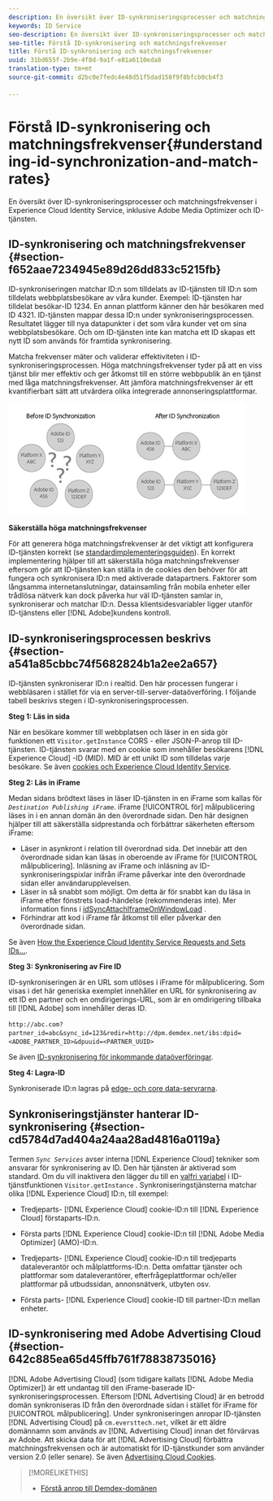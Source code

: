 ```yaml
---
description: En översikt över ID-synkroniseringsprocesser och matchningsfrekvenser i Experience Cloud Identity Service, inklusive Adobe Media Optimizer och ID-tjänsten.
keywords: ID Service
seo-description: En översikt över ID-synkroniseringsprocesser och matchningsfrekvenser i Experience Cloud Identity Service, inklusive Adobe Media Optimizer och ID-tjänsten.
seo-title: Förstå ID-synkronisering och matchningsfrekvenser
title: Förstå ID-synkronisering och matchningsfrekvenser
uuid: 31bd655f-2b9e-4f8d-9a1f-e81a6110eda8
translation-type: tm+mt
source-git-commit: d2bc0e7fedc4e48d51f5dad158f9f8bfcb0cb4f3

---
```



# Förstå ID-synkronisering och matchningsfrekvenser{#understanding-id-synchronization-and-match-rates}

En översikt över ID-synkroniseringsprocesser och matchningsfrekvenser i Experience Cloud Identity Service, inklusive Adobe Media Optimizer och ID-tjänsten.

## ID-synkronisering och matchningsfrekvenser {#section-f652aae7234945e89d26dd833c5215fb}

ID-synkroniseringen matchar ID:n som tilldelats av ID-tjänsten till ID:n som tilldelats webbplatsbesökare av våra kunder. Exempel: ID-tjänsten har tilldelat besökar-ID 1234. En annan plattform känner den här besökaren med ID 4321. ID-tjänsten mappar dessa ID:n under synkroniseringsprocessen. Resultatet lägger till nya datapunkter i det som våra kunder vet om sina webbplatsbesökare. Och om ID-tjänsten inte kan matcha ett ID skapas ett nytt ID som används för framtida synkronisering.

Matcha frekvenser mäter och validerar effektiviteten i ID-synkroniseringsprocessen. Höga matchningsfrekvenser tyder på att en viss tjänst blir mer effektiv och ger åtkomst till en större webbpublik än en tjänst med låga matchningsfrekvenser. Att jämföra matchningsfrekvenser är ett kvantifierbart sätt att utvärdera olika integrerade annonseringsplattformar.

![](assets/idsync2.png)

**Säkerställa höga matchningsfrekvenser**

För att generera höga matchningsfrekvenser är det viktigt att konfigurera ID-tjänsten korrekt (se [standardimplementeringsguiden](../implementation-guides/standard.md#concept-89cd0199a9634fc48644f2d61e3d2445)). En korrekt implementering hjälper till att säkerställa höga matchningsfrekvenser eftersom gör att ID-tjänsten kan ställa in de cookies den behöver för att fungera och synkronisera ID:n med aktiverade datapartners. Faktorer som långsamma internetanslutningar, datainsamling från mobila enheter eller trådlösa nätverk kan dock påverka hur väl ID-tjänsten samlar in, synkroniserar och matchar ID:n. Dessa klientsidesvariabler ligger utanför ID-tjänstens eller [!DNL Adobe]kundens kontroll.

## ID-synkroniseringsprocessen beskrivs {#section-a541a85cbbc74f5682824b1a2ee2a657}

ID-tjänsten synkroniserar ID:n i realtid. Den här processen fungerar i webbläsaren i stället för via en server-till-server-dataöverföring. I följande tabell beskrivs stegen i ID-synkroniseringsprocessen.

**Steg 1: Läs in sida**

När en besökare kommer till webbplatsen och läser in en sida gör funktionen ett `Visitor.getInstance` CORS [](../reference/cors.md#concept-6c280446990d46d88ba9da15d2dcc758) - eller JSON-P-anrop till ID-tjänsten. ID-tjänsten svarar med en cookie som innehåller besökarens [!DNL Experience Cloud] -ID (MID). MID är ett unikt ID som tilldelas varje besökare. Se även [cookies och Experience Cloud Identity Service](../introduction/cookies.md).

**Steg 2: Läs in iFrame**

Medan sidans brödtext läses in läser ID-tjänsten in en iFrame som kallas för *`Destination Publishing iFrame`*. iFrame [!UICONTROL för] målpublicering läses in i en annan domän än den överordnade sidan. Den här designen hjälper till att säkerställa sidprestanda och förbättrar säkerheten eftersom iFrame:

* Läser in asynkront i relation till överordnad sida. Det innebär att den överordnade sidan kan läsas in oberoende av iFrame för [!UICONTROL målpublicering]. Inläsning av iFrame och inläsning av ID-synkroniseringspixlar inifrån iFrame påverkar inte den överordnade sidan eller användarupplevelsen.
* Läser in så snabbt som möjligt. Om detta är för snabbt kan du läsa in iFrame efter fönstrets load-händelse (rekommenderas inte). Mer information finns i [idSyncAttachIframeOnWindowLoad](../library/function-vars/idsyncattachiframeonwindowload.md#reference-b86b7112e0814a4c82c4e24c158508f4) .
* Förhindrar att kod i iFrame får åtkomst till eller påverkar den överordnade sidan.

Se även [How the Experience Cloud Identity Service Requests and Sets IDs...](../introduction/id-request.md#concept-2caacebb1d244402816760e9b8bcef6a).

**Steg 3: Synkronisering av Fire ID**

ID-synkroniseringen är en URL som utlöses i iFrame för målpublicering. Som visas i det här generiska exemplet innehåller en URL för synkronisering av ett ID en partner och en omdirigerings-URL, som är en omdirigering tillbaka till [!DNL Adobe] som innehåller deras ID.

`http://abc.com?partner_id=abc&sync_id=123&redir=http://dpm.demdex.net/ibs:dpid=<ADOBE_PARTNER_ID>&dpuuid=<PARTNER_UUID>`

Se även [ID-synkronisering för inkommande dataöverföringar](https://docs.adobe.com/content/help/en/audience-manager/user-guide/implementation-integration-guides/sending-audience-data/batch-data-transfer-process/id-sync-http.html).

**Steg 4: Lagra-ID**

Synkroniserade ID:n lagras på [edge- och core data-servrarna](https://docs.adobe.com/content/help/en/audience-manager/user-guide/reference/system-components/components-edge.html).

## Synkroniseringstjänster hanterar ID-synkronisering {#section-cd5784d7ad404a24aa28ad4816a0119a}

Termen *`Sync Services`* avser interna [!DNL Experience Cloud] tekniker som ansvarar för synkronisering av ID. Den här tjänsten är aktiverad som standard. Om du vill inaktivera den lägger du till en [valfri variabel](../library/function-vars/disableidsync.md#reference-589d6b489ac64eddb5a7ff758945e414) i ID-tjänstfunktionen `Visitor.getInstance` . Synkroniseringstjänsterna matchar olika [!DNL Experience Cloud] ID:n, till exempel:

* Tredjeparts- [!DNL Experience Cloud] cookie-ID:n till [!DNL Experience Cloud] förstaparts-ID:n.

* Första parts [!DNL Experience Cloud] cookie-ID:n till [!DNL Adobe Media Optimizer] (AMO)-ID:n.

* Tredjeparts- [!DNL Experience Cloud] cookie-ID:n till tredjeparts dataleverantör och målplattforms-ID:n. Detta omfattar tjänster och plattformar som dataleverantörer, efterfrågeplattformar och/eller plattformar på utbudssidan, annonsnätverk, utbyten osv.
* Första parts- [!DNL Experience Cloud] cookie-ID till partner-ID:n mellan enheter.

## ID-synkronisering med Adobe Advertising Cloud {#section-642c885ea65d45ffb761f78838735016}

[!DNL Adobe Advertising Cloud] (som tidigare kallats [!DNL Adobe Media Optimizer]) är ett undantag till den iFrame-baserade ID-synkroniseringsprocessen. Eftersom [!DNL Advertising Cloud] är en betrodd domän synkroniseras ID från den överordnade sidan i stället för iFrame för [!UICONTROL målpublicering]. Under synkroniseringen anropar ID-tjänsten [!DNL Advertising Cloud] på `cm.eversttech.net`, vilket är ett äldre domännamn som används av [!DNL Advertising Cloud] innan det förvärvas av Adobe. Att skicka data för att [!DNL Advertising Cloud] förbättra matchningsfrekvensen och är automatiskt för ID-tjänstkunder som använder version 2.0 (eller senare). Se även [Advertising Cloud Cookies](https://docs.adobe.com/content/help/en/core-services/interface/ec-cookies/cookies-advertising-cloud.html).

>[!MORELIKETHIS]
>
>* [Förstå anrop till Demdex-domänen](https://docs.adobe.com/content/help/en/audience-manager/user-guide/reference/demdex-calls.html)

